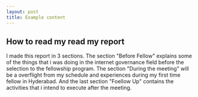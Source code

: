 ```yaml
---
layout: post
title: Example content
---
```


## How to read my read my report

I made this report  in 3 sections. The section "Before Fellow" explains some of the things that i was doing in the
internet governance field before the selection to the fellowship program. The section "During the meeting" will be a
overflight from my schedule and experiences during my first time fellow in Hyderabad. And the last section "Foellow Up" 
contains the activities that i intend to execute after the meeting.
